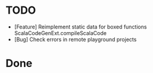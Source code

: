 # TODO #

* [Feature] Reimplement static data for boxed functions
	ScalaCodeGenExt.compileScalaCode
* [Bug] Check errors in remote playground projects

# Done #